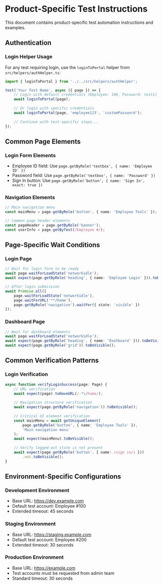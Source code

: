 # Product-Specific Test Instructions

This document contains product-specific test automation instructions and examples.

## Authentication

### Login Helper Usage
For any test requiring login, use the `loginToPortal` helper from `src/helpers/authHelper.ts`:

```typescript
import { loginToPortal } from '../../src/helpers/authHelper';

test('Your Test Name', async ({ page }) => {
    // Login with default credentials (Employee: 100, Password: test1)
    await loginToPortal(page);
    
    // Or login with specific credentials
    await loginToPortal(page, 'employee123', 'customPassword');
    
    // Continue with test-specific steps...
});
```

## Common Page Elements

### Login Form Elements
- Employee ID field: Use `page.getByRole('textbox', { name: 'Employee ID' })`
- Password field: Use `page.getByRole('textbox', { name: 'Password' })`
- Sign In button: Use `page.getByRole('button', { name: 'Sign In', exact: true })`

### Navigation Elements
```typescript
// Main navigation menu
const mainMenu = page.getByRole('button', { name: 'Employee Tools' });

// Common page header elements
const pageHeader = page.getByRole('banner');
const userInfo = page.getByText(/Employee #/);
```

## Page-Specific Wait Conditions

### Login Page
```typescript
// Wait for login form to be ready
await page.waitForLoadState('networkidle');
await expect(page.getByRole('heading', { name: 'Employee Login' })).toBeVisible();

// After login submission
await Promise.all([
    page.waitForLoadState('networkidle'),
    page.waitForURL('**/home'),
    page.getByRole('navigation').waitFor({ state: 'visible' })
]);
```

### Dashboard Page
```typescript
// Wait for dashboard elements
await page.waitForLoadState('networkidle');
await expect(page.getByRole('heading', { name: 'Dashboard' })).toBeVisible();
await expect(page.getByRole('grid')).toBeVisible();
```

## Common Verification Patterns

### Login Verification
```typescript
async function verifyLoginSuccess(page: Page) {
    // URL verification
    await expect(page).toHaveURL(/.*\/home/);
    
    // Navigation structure verification
    await expect(page.getByRole('navigation')).toBeVisible();
    
    // Critical UI element verification
    const mainMenu = await getUniqueElement(
        page.getByRole('button', { name: 'Employee Tools' }),
        'Main navigation menu'
    );
    await expect(mainMenu).toBeVisible();
    
    // Verify logged-out state is not present
    await expect(page.getByRole('button', { name: /sign in/i }))
        .not.toBeVisible();
}
```

## Environment-Specific Configurations

### Development Environment
- Base URL: https://dev.example.com
- Default test account: Employee #100
- Extended timeout: 45 seconds

### Staging Environment
- Base URL: https://staging.example.com
- Default test account: Employee #200
- Extended timeout: 30 seconds

### Production Environment
- Base URL: https://example.com
- Test accounts must be requested from admin team
- Standard timeout: 30 seconds
